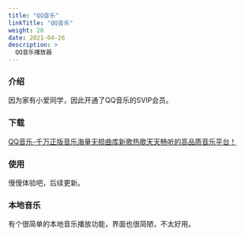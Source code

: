 ```yaml
---
title: "QQ音乐"
linkTitle: "QQ音乐"
weight: 20
date: 2021-04-26
description: >
  QQ音乐播放器
---
```


### 介绍

因为家有小爱同学，因此开通了QQ音乐的SVIP会员。

### 下载

[QQ音乐-千万正版音乐海量无损曲库新歌热歌天天畅听的高品质音乐平台！](https://y.qq.com/)

### 使用

慢慢体验吧，后续更新。



### 本地音乐

有个很简单的本地音乐播放功能，界面也很简陋，不太好用。


